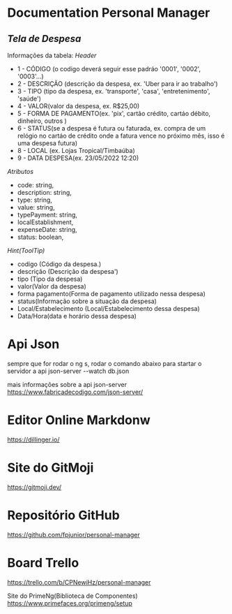 # Documentation Personal Manager
## _Tela de Despesa_

Informações da tabela:
_Header_
- 1 - CÓDIGO (o codigo deverá seguir esse padráo '0001', '0002', '0003'...)
- 2 - DESCRIÇÃO (descrição da despesa, ex. 'Uber para ir ao trabalho')
- 3 - TIPO (tipo da despesa, ex. 'transporte', 'casa', 'entretenimento', 'saúde')
- 4 - VALOR(valor da despesa, ex. R$25,00)
- 5 - FORMA DE PAGAMENTO(ex. 'pix', cartão crédito, cartáo débito, dinheiro, outros )
- 6 - STATUS(se a despesa é futura ou faturada, ex. compra de um relógio no
    cartáo de crédito onde a fatura vence no próximo mês, isso é uma despesa futura)
- 8 - LOCAL (ex. Lojas Tropical/Timbaúba)
- 9 - DATA DESPESA(ex. 23/05/2022 12:20)

_Atributos_
- code: string,
- description: string,
- type: string,
- value: string,
- typePayment: string,
- localEstablishment,
- expenseDate: string,
- status: boolean,
 
_Hint(ToolTip)_
- codigo (Código da despesa.)
- descrição (Descrição da despesa')
- tipo (Tipo da despesa)
- valor(Valor da despesa)
- forma pagamento(Forma de pagamento utilizado nessa despesa)
- status(Informação sobre a situação da despesa)
- Local/Estabelecimento (Local/Estabelecimento dessa despesa)
- Data/Hora(data e horário dessa despesa)

# Api Json
sempre que for rodar o ng s, rodar o comando abaixo para startar o servidor a api
json-server --watch db.json

mais informações sobre a api json-server
https://www.fabricadecodigo.com/json-server/


# Editor Online Markdonw
https://dillinger.io/

# Site do GitMoji
https://gitmoji.dev/

# Repositório GitHub 
https://github.com/fpjunior/personal-manager

# Board Trello
https://trello.com/b/CPNewiHz/personal-manager

Site do PrimeNg(Biblioteca de Componentes)
https://www.primefaces.org/primeng/setup
